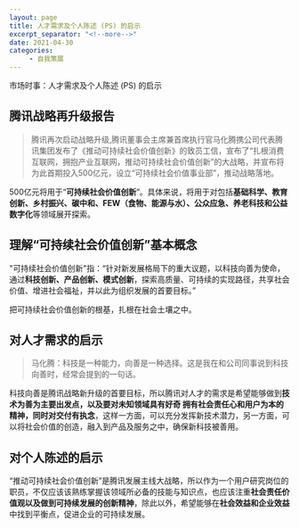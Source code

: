 ```yaml
---
layout: page
title: 人才需求及个人陈述 (PS) 的启示
excerpt_separator: "<!--more-->"
date: 2021-04-30
categories:
     - 自我策展
---
```


市场时事：人才需求及个人陈述 (PS) 的启示

<!--more-->

## 腾讯战略再升级报告

> 腾讯再次启动战略升级,腾讯董事会主席兼首席执行官马化腾携公司代表腾讯集团发布了《推动可持续社会价值创新》的致员工信，宣布了“扎根消费互联网，拥抱产业互联网，推动可持续社会价值创新”的大战略，并宣布将为此首期投入500亿元，设立“可持续社会价值事业部”，推动战略落地。

500亿元将用于“**可持续社会价值创新**”。具体来说，将用于对包括**基础科学、教育创新、乡村振兴、碳中和、FEW（食物、能源与水）、公众应急、养老科技和公益数字化**等领域展开探索。

## 理解“可持续社会价值创新”基本概念

"可持续社会价值创新"指：“针对新发展格局下的重大议题，以科技向善为使命，通过**科技创新、产品创新、模式创新**，探索高质量、可持续的实现路径，共享社会价值、增进社会福祉，并以此为组织发展的首要目标。”

把可持续社会价值创新的根基，扎根在社会土壤之中。

## 对人才需求的启示

> 马化腾：科技是一种能力，向善是一种选择。这是我在和公司同事说到科技向善时，经常会提到的一句话。

科技向善是腾讯战略新升级的首要目标，所以腾讯对人才的需求是希望能够做到**技术为善为主要出发点，以及要对未知领域具有好奇  拥有社会责任心和用户为本的精神，同时对交付有执念**，这样一方面，可以充分发挥新技术潜力，另一方面，可以将社会价值的创造，融入到产品及服务之中，确保新科技被善用。

## 对个人陈述的启示

“推动可持续社会价值创新”是腾讯发展主线大战略，所以作为一个用户研究岗位的职员，不仅应该该熟练掌握该领域所必备的技能与知识点，也应该注重**社会责任价值观以及做到可持续发展的创新精神**，除此以外，希望能够在**社会效益和企业效益**中找到平衡点，促进企业的可持续发展。
